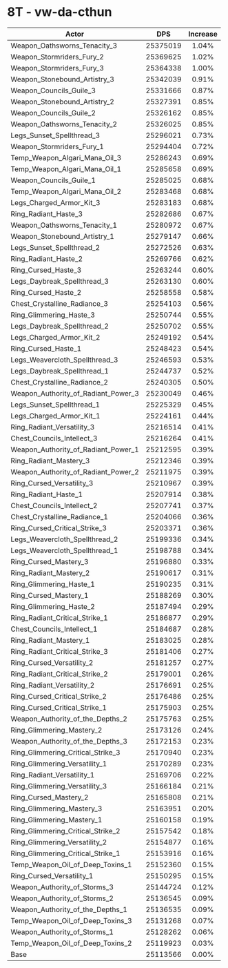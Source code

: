 # 8T - vw-da-cthun
| Actor | DPS | Increase |
|---|:---:|:---:|
|Weapon_Oathsworns_Tenacity_3|25375019|1.04%|
|Weapon_Stormriders_Fury_2|25369625|1.02%|
|Weapon_Stormriders_Fury_3|25364338|1.00%|
|Weapon_Stonebound_Artistry_3|25342039|0.91%|
|Weapon_Councils_Guile_3|25331666|0.87%|
|Weapon_Stonebound_Artistry_2|25327391|0.85%|
|Weapon_Councils_Guile_2|25326162|0.85%|
|Weapon_Oathsworns_Tenacity_2|25326025|0.85%|
|Legs_Sunset_Spellthread_3|25296021|0.73%|
|Weapon_Stormriders_Fury_1|25294404|0.72%|
|Temp_Weapon_Algari_Mana_Oil_3|25286243|0.69%|
|Temp_Weapon_Algari_Mana_Oil_1|25285658|0.69%|
|Weapon_Councils_Guile_1|25285025|0.68%|
|Temp_Weapon_Algari_Mana_Oil_2|25283468|0.68%|
|Legs_Charged_Armor_Kit_3|25283183|0.68%|
|Ring_Radiant_Haste_3|25282686|0.67%|
|Weapon_Oathsworns_Tenacity_1|25280972|0.67%|
|Weapon_Stonebound_Artistry_1|25279147|0.66%|
|Legs_Sunset_Spellthread_2|25272526|0.63%|
|Ring_Radiant_Haste_2|25269766|0.62%|
|Ring_Cursed_Haste_3|25263244|0.60%|
|Legs_Daybreak_Spellthread_3|25263130|0.60%|
|Ring_Cursed_Haste_2|25258558|0.58%|
|Chest_Crystalline_Radiance_3|25254103|0.56%|
|Ring_Glimmering_Haste_3|25250744|0.55%|
|Legs_Daybreak_Spellthread_2|25250702|0.55%|
|Legs_Charged_Armor_Kit_2|25249192|0.54%|
|Ring_Cursed_Haste_1|25248423|0.54%|
|Legs_Weavercloth_Spellthread_3|25246593|0.53%|
|Legs_Daybreak_Spellthread_1|25244737|0.52%|
|Chest_Crystalline_Radiance_2|25240305|0.50%|
|Weapon_Authority_of_Radiant_Power_3|25230049|0.46%|
|Legs_Sunset_Spellthread_1|25225329|0.45%|
|Legs_Charged_Armor_Kit_1|25224161|0.44%|
|Ring_Radiant_Versatility_3|25216514|0.41%|
|Chest_Councils_Intellect_3|25216264|0.41%|
|Weapon_Authority_of_Radiant_Power_1|25212595|0.39%|
|Ring_Radiant_Mastery_3|25212346|0.39%|
|Weapon_Authority_of_Radiant_Power_2|25211975|0.39%|
|Ring_Cursed_Versatility_3|25210967|0.39%|
|Ring_Radiant_Haste_1|25207914|0.38%|
|Chest_Councils_Intellect_2|25207741|0.37%|
|Chest_Crystalline_Radiance_1|25204066|0.36%|
|Ring_Cursed_Critical_Strike_3|25203371|0.36%|
|Legs_Weavercloth_Spellthread_2|25199336|0.34%|
|Legs_Weavercloth_Spellthread_1|25198788|0.34%|
|Ring_Cursed_Mastery_3|25196880|0.33%|
|Ring_Radiant_Mastery_2|25190617|0.31%|
|Ring_Glimmering_Haste_1|25190235|0.31%|
|Ring_Cursed_Mastery_1|25188269|0.30%|
|Ring_Glimmering_Haste_2|25187494|0.29%|
|Ring_Radiant_Critical_Strike_1|25186877|0.29%|
|Chest_Councils_Intellect_1|25184687|0.28%|
|Ring_Radiant_Mastery_1|25183025|0.28%|
|Ring_Radiant_Critical_Strike_3|25181406|0.27%|
|Ring_Cursed_Versatility_2|25181257|0.27%|
|Ring_Radiant_Critical_Strike_2|25179001|0.26%|
|Ring_Radiant_Versatility_2|25176691|0.25%|
|Ring_Cursed_Critical_Strike_2|25176486|0.25%|
|Ring_Cursed_Critical_Strike_1|25175903|0.25%|
|Weapon_Authority_of_the_Depths_2|25175763|0.25%|
|Ring_Glimmering_Mastery_2|25173126|0.24%|
|Weapon_Authority_of_the_Depths_3|25172153|0.23%|
|Ring_Glimmering_Critical_Strike_3|25170940|0.23%|
|Ring_Glimmering_Versatility_1|25170289|0.23%|
|Ring_Radiant_Versatility_1|25169706|0.22%|
|Ring_Glimmering_Versatility_3|25166184|0.21%|
|Ring_Cursed_Mastery_2|25165808|0.21%|
|Ring_Glimmering_Mastery_3|25163951|0.20%|
|Ring_Glimmering_Mastery_1|25160158|0.19%|
|Ring_Glimmering_Critical_Strike_2|25157542|0.18%|
|Ring_Glimmering_Versatility_2|25154877|0.16%|
|Ring_Glimmering_Critical_Strike_1|25153916|0.16%|
|Temp_Weapon_Oil_of_Deep_Toxins_1|25152360|0.15%|
|Ring_Cursed_Versatility_1|25150295|0.15%|
|Weapon_Authority_of_Storms_3|25144724|0.12%|
|Weapon_Authority_of_Storms_2|25136545|0.09%|
|Weapon_Authority_of_the_Depths_1|25136535|0.09%|
|Temp_Weapon_Oil_of_Deep_Toxins_3|25131268|0.07%|
|Weapon_Authority_of_Storms_1|25128262|0.06%|
|Temp_Weapon_Oil_of_Deep_Toxins_2|25119923|0.03%|
|Base|25113566|0.00%|
